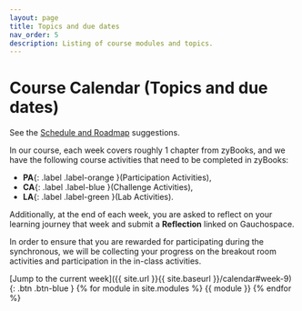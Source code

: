 ```yaml
---
layout: page
title: Topics and due dates
nav_order: 5
description: Listing of course modules and topics.
---
```


# Course Calendar (Topics and due dates)

See the [Schedule and Roadmap]({{site.url}}/{{site.baseurl}}/success/#time-management-and-scheduling) suggestions. 

In our course, each week covers roughly 1 chapter from zyBooks, and we have the following course activities that need to be completed in zyBooks: 
* **PA**{: .label .label-orange }(Participation Activities), 
* **CA**{: .label .label-blue }(Challenge Activities), 
* **LA**{: .label .label-green }(Lab Activities).

Additionally, at the end of each week, you are asked to reflect on your learning journey that week and submit a **Reflection** linked on Gauchospace.

In order to ensure that you are rewarded for participating during the synchronous, we will be collecting your progress on the breakout room activities and participation in the in-class activities.

[Jump to the current week]({{ site.url }}{{ site.baseurl }}/calendar#week-9){: .btn .btn-blue }
{% for module in site.modules %}
{{ module }}
{% endfor %}
